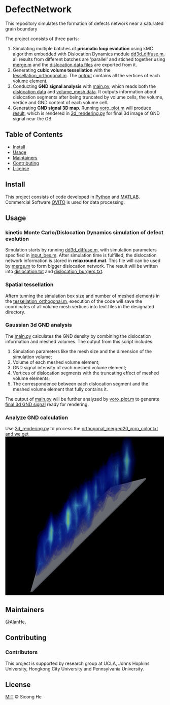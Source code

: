 # DefectNetwork
This repository simulates the formation of defects network near a saturated grain boundary


The project consists of three parts: 
1. Simulating multiple batches of **prismatic loop evolution** using kMC algorithm embedded with Dislocation Dynamics module [dd3d_diffuse.m](dd3d_diffuse.m), all results from different batches are 'parallel' and stiched together using [merge.m](merge.m) and the [dislocation data files](dislocation.txt) are exported from it.
2. Generating **cubic volume tessellation** with the [tessellation_orthogonal.m](tessellation_orthogonal.m). The [output](orthogonal20/n20_vorvx0.txt) contains all the vertices of each volume element. 
3. Conducting **GND signal analysis** with [main.py](GND_3d_analysis/main.py), which reads both the [dislocation data](dislocation.txt) and [volume_mesh data](GND_3d_analysis/orthogonal_merged20/n20_vorvx1.txt). It outputs information about dislocation segments after being truncated by volume cells, the volume, vertice and GND content of each volume cell.
4. Generating **GND signal 3D map**. Running [voro_plot.m](GND_3d_analysis/voro_plot.m) will produce [result](GND_3d_analysis/orthogonal_merged20_voro_color.txt), which is rendered in [3d_rendering.py](GND_rendering/3d_rendering.py) for final 3d image of GND signal near the GB.


## Table of Contents

- [Install](#install)
- [Usage](#usage)
- [Maintainers](#maintainers)
- [Contributing](#contributing)
- [License](#license)


## Install

This project consists of code developed in [Python](https://www.python.org/) and [MATLAB](https://www.mathworks.com/products/matlab.html). Commercial Software [OVITO](https://www.ovito.org/) is used for data processing. 


## Usage

### kinetic Monte Carlo/Dislocation Dynamics simulation of defect evolution
Simulation starts by running [dd3d_diffuse.m](dd3d_diffuse.m), with simulation parameters specified in [input_bes.m](input_bes.m). After simulation time is fulfilled, the dislocation network information is stored in **relaxround.mat**. This file will can be used by [merge.m](merge.m) to form bigger dislocation network. The result will be written into [dislocation.txt](dislocation.txt) and [dislocation_burgers.txt](dislocation_burgers.txt).

### Spatial tessellation
Aftern tunning the simulation box size and number of meshed elements in the [tessellation_orthogonal.m](tessellation_orthogonal.m), execution of the code will save the coordinates of all volume mesh vertices into text files in the designated directory.

### Gaussian 3d GND analysis
The [main.py](GND_3d_analysis/main.py) calculates the GND density by combining the dislocation information and meshed volumes. The output from this script includes: 
1. Simulation parameters like the mesh size and the dimension of the simulation volume; 
2. Volume of each meshed volume element; 
3. GND signal intensity of each meshed volume element; 
4. Vertices of dislocation segments with the truncating effect of meshed volume elements; 
5. The correspondence between each dislocation segment and the meshed volume element that fully contains it.

The output of [main.py](GND_3d_analysis/main.py) will be further analyzed by [voro_plot.m](GND_3d_analysis/voro_plot.m) to generate [final 3d GND signal](GND_3d_analysis/orthogonal_merged20_voro_color.txt) ready for rendering. 

### Analyze GND calculation
Use [3d_rendering.py](GND_rendering/3d_rendering.py) to process the [orthogonal_merged20_voro_color.txt](GND_3d_analysis/orthogonal_merged20_voro_color.txt) and we get <img src="GND_rendering/3d_gnd.png" width="500" height="500">   



## Maintainers

[@AlanHe](https://github.com/hsc1993).

## Contributing


### Contributors

This project is supported by research group at UCLA, Johns Hopkins University, Hongkong City University and Pennsylvania University.


## License

[MIT](LICENSE) © Sicong He





